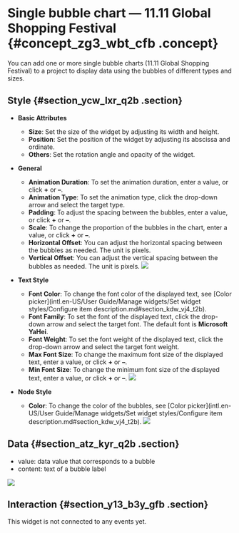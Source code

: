 # Single bubble chart — 11.11 Global Shopping Festival {#concept_zg3_wbt_cfb .concept}

You can add one or more single bubble charts \(11.11 Global Shopping Festival\) to a project to display data using the bubbles of different types and sizes.

## Style {#section_ycw_lxr_q2b .section}

-   **Basic Attributes**

    -   **Size**: Set the size of the widget by adjusting its width and height.
    -   **Position**: Set the position of the widget by adjusting its abscissa and ordinate.
    -   **Others**: Set the rotation angle and opacity of the widget.
-   **General**

    -   **Animation Duration**: To set the animation duration, enter a value, or click **+** or **–**.
    -   **Animation Type**: To set the animation type, click the drop-down arrow and select the target type.
    -   **Padding**: To adjust the spacing between the bubbles, enter a value, or click **+** or **–**.
    -   **Scale**: To change the proportion of the bubbles in the chart, enter a value, or click **+** or **–**.
    -   **Horizontal Offset**: You can adjust the horizontal spacing between the bubbles as needed. The unit is pixels.
    -   **Vertical Offset**: You can adjust the vertical spacing between the bubbles as needed. The unit is pixels.
    ![](http://static-aliyun-doc.oss-cn-hangzhou.aliyuncs.com/assets/img/21302/155808520211937_en-US.png)


-   **Text Style**

    -   **Font Color**: To change the font color of the displayed text, see [Color picker](intl.en-US/User Guide/Manage widgets/Set widget styles/Configure item description.md#section_kdw_vj4_t2b).
    -   **Font Family**: To set the font of the displayed text, click the drop-down arrow and select the target font. The default font is **Microsoft YaHei**.
    -   **Font Weight**: To set the font weight of the displayed text, click the drop-down arrow and select the target font weight.
    -   **Max Font Size**: To change the maximum font size of the displayed text, enter a value, or click **+** or **–**.
    -   **Min Font Size**: To change the minimum font size of the displayed text, enter a value, or click **+** or **–**.
    ![](http://static-aliyun-doc.oss-cn-hangzhou.aliyuncs.com/assets/img/21302/155808520211938_en-US.png)

-   **Node Style**

    -   **Color**: To change the color of the bubbles, see [Color picker](intl.en-US/User Guide/Manage widgets/Set widget styles/Configure item description.md#section_kdw_vj4_t2b).
    ![](http://static-aliyun-doc.oss-cn-hangzhou.aliyuncs.com/assets/img/21302/155808520211939_en-US.png)


## Data {#section_atz_kyr_q2b .section}

-   value: data value that corresponds to a bubble
-   content: text of a bubble label

![](http://static-aliyun-doc.oss-cn-hangzhou.aliyuncs.com/assets/img/21302/155808520211941_en-US.png)

## Interaction {#section_y13_b3y_gfb .section}

This widget is not connected to any events yet.

